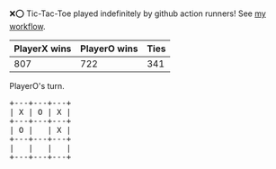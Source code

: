 :x::o: Tic-Tac-Toe played indefinitely by github action runners! See [my workflow](.github/workflows/play.yaml).

|PlayerX wins|PlayerO wins|Ties|
|-|-|-|
|807|722|341|

PlayerO's turn.

<pre>
+---+---+---+
| X | O | X |
+---+---+---+
| O |   | X |
+---+---+---+
|   |   |   |
+---+---+---+
</pre>